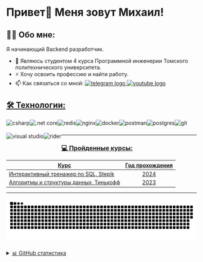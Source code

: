 # Привет👋 Меня зовут Михаил!

## 👩‍💻  Обо мне:

<p align="left">Я начинающий Backend разработчик.<br>
 <ul>
  <li>🌱 Являюсь студентом 4 курса Программной инженерии Томского политехнического университета.</li>
  <!-- <li>🔭</li> -->
  <li>⚡ Хочу освоить профессию и найти работу.</li>
  <li>📫 Как связаться со мной: 
   
   <a href="https://t.me/michael23bnl" target="_blank">
    <img src="https://img.shields.io/static/v1?message=Telegram&logo=telegram&label=&color=2CA5E0&logoColor=white&labelColor=&style=for-the-badge" height="25" alt="telegram logo"/>
    
   <!-- <a href="mailto:b2seversk70rus@gmail.com" target="_blank">
    <img src="https://img.shields.io/static/v1?message=Gmail&logo=gmail&label=&color=E25747&logoColor=white&labelColor=&style=for-the-badge" height="25"   alt="youtube logo"  /> -->

   <a href="mailto:mikhail.malyshev.2002@mail.ru" target="_blank">
    <img src="https://img.shields.io/static/v1?message=Mail&logo=maildotru&label=&color=0077ff&logoColor=white&labelColor=&style=for-the-badge" height="25"   alt="youtube logo"/>
    
  </li>
 </ul> 
</p>

## 🛠 Технологии:

<img align="left" src="https://cdn.jsdelivr.net/gh/devicons/devicon@latest/icons/csharp/csharp-original.svg" height="35" alt="csharp" title="C#"/>
<img align="left" src="https://cdn.jsdelivr.net/gh/devicons/devicon@latest/icons/dotnetcore/dotnetcore-original.svg" height="35" alt=".net core" title=".NET Core"/>
<img align="left" src="https://cdn.jsdelivr.net/gh/devicons/devicon@latest/icons/redis/redis-original.svg" height="35" alt="redis" title="Redis"/>
<!-- <img align="left" src="https://cdn.jsdelivr.net/gh/devicons/devicon@latest/icons/apachekafka/apachekafka-original.svg" height="35" alt="kafka" title="Kafka"/> -->
<!-- <img align="left" src="https://cdn.jsdelivr.net/gh/devicons/devicon@latest/icons/elasticsearch/elasticsearch-original.svg" height="35" alt="elasticsearch" title="Elasticsearch"/> -->
<img align="left" src="https://cdn.jsdelivr.net/gh/devicons/devicon@latest/icons/nginx/nginx-original.svg" height="35" alt="nginx" title="Nginx"/>
<img align="left" src="https://cdn.jsdelivr.net/gh/devicons/devicon@latest/icons/docker/docker-original.svg" height="35" alt="docker" title="Docker"/>
<img align="left" src="https://cdn.jsdelivr.net/gh/devicons/devicon@latest/icons/postman/postman-original.svg" height="35" alt="postman" title="Postman"/>
<!-- <img align="left" src="https://cdn.jsdelivr.net/gh/devicons/devicon@latest/icons/python/python-original.svg" height="35" alt="python" title="Python"/> -->

<img align="left" src="https://cdn.jsdelivr.net/gh/devicons/devicon@latest/icons/postgresql/postgresql-original.svg" height="35" alt="postgres" title="PostgreSQL"/>
<!-- <img align="left" src="https://cdn.jsdelivr.net/gh/devicons/devicon/icons/mysql/mysql-original.svg" height="35" alt="mysql" title="MySQL"/> -->
<!-- <img align="left" src="https://cdn.jsdelivr.net/gh/devicons/devicon@latest/icons/mongodb/mongodb-original.svg" height="35" alt="mongodb" title="MongoDB"/> -->
<img align="left" src="https://cdn.jsdelivr.net/gh/devicons/devicon@latest/icons/git/git-original.svg" height="35" alt="git" title="Git"/>

<img align="left" src="https://cdn.jsdelivr.net/gh/devicons/devicon@latest/icons/visualstudio/visualstudio-original.svg" height="35" alt="visual studio" title="Visual Studio"/>
<img align="left" src="https://cdn.jsdelivr.net/gh/devicons/devicon@latest/icons/rider/rider-original.svg" height="35" alt="rider" title="Rider"/>
<!-- <img align="left" src="https://cdn.jsdelivr.net/gh/devicons/devicon@latest/icons/pycharm/pycharm-original.svg" height="35" alt="pycharm" title="Pycharm"/> -->

<br />
<!-- <br /> -->

###

<!-- <img align="left" src="https://cdn.jsdelivr.net/gh/devicons/devicon/icons/javascript/javascript-original.svg" height="35" alt="javascript" title="JavaScript"/> -->
<!-- <img align="left" src="https://cdn.jsdelivr.net/gh/devicons/devicon/icons/typescript/typescript-original.svg" height="35" alt="typescript" title="TypeScript"/> -->
<!-- <img align="left" src="https://cdn.jsdelivr.net/gh/devicons/devicon/icons/html5/html5-original.svg" height="35" alt="html5" title="HTML5"/> -->
<!-- <img align="left" src="https://cdn.jsdelivr.net/gh/devicons/devicon/icons/css3/css3-original.svg" height="35" alt="css3" title="CSS3"/> -->
<!-- <img align="left" src="https://cdn.jsdelivr.net/gh/devicons/devicon@latest/icons/nextjs/nextjs-original.svg" height="35" alt="next.js" title="Next.js"/> -->
<!-- <img align="left" src="https://cdn.jsdelivr.net/gh/devicons/devicon/icons/react/react-original.svg" height="35" alt="react" title="React"/> -->
<!-- <img align="left" src="https://cdn.jsdelivr.net/gh/devicons/devicon@latest/icons/npm/npm-original-wordmark.svg" height="35" alt="npm" title="npm"/> -->
<!-- <img align="left" src="https://cdn.jsdelivr.net/gh/devicons/devicon@latest/icons/redux/redux-original.svg" height="35" alt="redux" title="Redux"/> -->
<!-- <img align="left" src="https://cdn.jsdelivr.net/gh/devicons/devicon@latest/icons/axios/axios-plain.svg" height="35" alt="axios" title="Axios"/> -->
<!-- <img align="left" src="https://cdn.jsdelivr.net/gh/devicons/devicon@latest/icons/tailwindcss/tailwindcss-original.svg" height="35" alt="tailwind" title="Tailwind"/> -->
<!-- <img align="left" src="https://cdn.jsdelivr.net/gh/devicons/devicon@latest/icons/vitejs/vitejs-original.svg" height="35" alt="vite" title="Vite"/> -->
<!-- <img align="left" src="https://cdn.simpleicons.org/webpack/8DD6F9" height="35" alt="webpack" title="Webpack"/> -->
<!-- <img align="left" src="https://cdn.jsdelivr.net/gh/devicons/devicon@latest/icons/vscode/vscode-original.svg" height="35" alt="vscode" title="Visual Studio Code"/> -->

<!-- <br /> -->
<!-- <br /> -->

---

### 💻 Пройденные курсы:

| Курс                                | Год прохождения |
|-------------------------------------|:---------------:|
| [Интерактивный тренажер по SQL, Stepik](https://stepik.org/cert/2537473) | 2024            |
| [Алгоритмы и структуры данных, Тинькофф](https://cloud.mail.ru/attaches/16877678370841787880%3B0%3B1?folder-id=0&x-email=mikhail.malyshev.2002%40mail.ru&cvg=f) | 2023            |

---

<picture>
  <source media="(prefers-color-scheme: dark)" srcset="https://github.com/michael23bnl/michael23bnl/raw/output/github-snake-dark.svg" />
  <source media="(prefers-color-scheme: light)" srcset="https://github.com/michael23bnl/michael23bnl/raw/output/github-snake.svg" />
  <img alt="github-snake" src="https://github.com/michael23bnl/michael23bnl/raw/output/github-snake.svg" />
</picture>

###

<details>
  <summary>📊 GitHub статистика</summary>

  <div align="center">
  <img src="https://github-readme-stats-rho-nine-43.vercel.app/api?username=michael23bnl&show_icons=true&hide_border=true" height="200" alt="streak graph"  />
  <img src="https://github-readme-stats.vercel.app/api/top-langs/?username=michael23bnl&layout=compact&hide_border=true" height="200" alt="top languages"  />
  </div>

</details>

###
